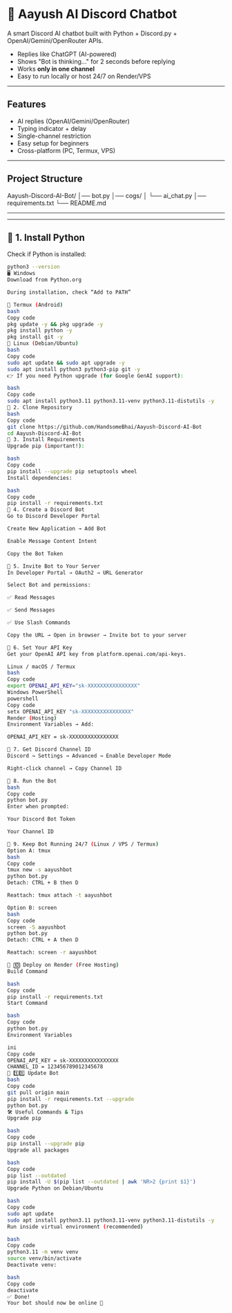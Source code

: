 # 🤖 Aayush AI Discord Chatbot

A smart Discord AI chatbot built with Python + Discord.py + OpenAI/Gemini/OpenRouter APIs.  
- Replies like ChatGPT (AI-powered)  
- Shows "Bot is thinking..." for 2 seconds before replying  
- Works **only in one channel**  
- Easy to run locally or host 24/7 on Render/VPS  

---

## Features
- AI replies (OpenAI/Gemini/OpenRouter)
- Typing indicator + delay
- Single-channel restriction
- Easy setup for beginners
- Cross-platform (PC, Termux, VPS)

---

## Project Structure

Aayush-Discord-AI-Bot/ │── bot.py │── cogs/ │
  └── ai_chat.py │── requirements.txt
 └── README.md

---

---

## 📌 1. Install Python

Check if Python is installed:

```bash
python3 --version
🖥️ Windows
Download from Python.org

During installation, check “Add to PATH”

📱 Termux (Android)
bash
Copy code
pkg update -y && pkg upgrade -y
pkg install python -y
pkg install git -y
🐧 Linux (Debian/Ubuntu)
bash
Copy code
sudo apt update && sudo apt upgrade -y
sudo apt install python3 python3-pip git -y
👉 If you need Python upgrade (for Google GenAI support):

bash
Copy code
sudo apt install python3.11 python3.11-venv python3.11-distutils -y
📌 2. Clone Repository
bash
Copy code
git clone https://github.com/HandsomeBhai/Aayush-Discord-AI-Bot
cd Aayush-Discord-AI-Bot
📌 3. Install Requirements
Upgrade pip (important!):

bash
Copy code
pip install --upgrade pip setuptools wheel
Install dependencies:

bash
Copy code
pip install -r requirements.txt
📌 4. Create a Discord Bot
Go to Discord Developer Portal

Create New Application → Add Bot

Enable Message Content Intent

Copy the Bot Token

📌 5. Invite Bot to Your Server
In Developer Portal → OAuth2 → URL Generator

Select Bot and permissions:

✅ Read Messages

✅ Send Messages

✅ Use Slash Commands

Copy the URL → Open in browser → Invite bot to your server

📌 6. Set Your API Key
Get your OpenAI API key from platform.openai.com/api-keys.

Linux / macOS / Termux
bash
Copy code
export OPENAI_API_KEY="sk-XXXXXXXXXXXXXXXX"
Windows PowerShell
powershell
Copy code
setx OPENAI_API_KEY "sk-XXXXXXXXXXXXXXXX"
Render (Hosting)
Environment Variables → Add:

OPENAI_API_KEY = sk-XXXXXXXXXXXXXXXX

📌 7. Get Discord Channel ID
Discord → Settings → Advanced → Enable Developer Mode

Right-click channel → Copy Channel ID

📌 8. Run the Bot
bash
Copy code
python bot.py
Enter when prompted:

Your Discord Bot Token

Your Channel ID

📌 9. Keep Bot Running 24/7 (Linux / VPS / Termux)
Option A: tmux
bash
Copy code
tmux new -s aayushbot
python bot.py
Detach: CTRL + B then D

Reattach: tmux attach -t aayushbot

Option B: screen
bash
Copy code
screen -S aayushbot
python bot.py
Detach: CTRL + A then D

Reattach: screen -r aayushbot

📌 🔟 Deploy on Render (Free Hosting)
Build Command

bash
Copy code
pip install -r requirements.txt
Start Command

bash
Copy code
python bot.py
Environment Variables

ini
Copy code
OPENAI_API_KEY = sk-XXXXXXXXXXXXXXXX
CHANNEL_ID = 123456789012345678
📌 1️⃣1️⃣ Update Bot
bash
Copy code
git pull origin main
pip install -r requirements.txt --upgrade
python bot.py
🛠️ Useful Commands & Tips
Upgrade pip

bash
Copy code
pip install --upgrade pip
Upgrade all packages

bash
Copy code
pip list --outdated
pip install -U $(pip list --outdated | awk 'NR>2 {print $1}')
Upgrade Python on Debian/Ubuntu

bash
Copy code
sudo apt update
sudo apt install python3.11 python3.11-venv python3.11-distutils -y
Run inside virtual environment (recommended)

bash
Copy code
python3.11 -m venv venv
source venv/bin/activate
Deactivate venv:

bash
Copy code
deactivate
✅ Done!
Your bot should now be online 🎉
